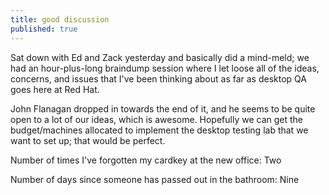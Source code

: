 ```yaml
---
title: good discussion
published: true
---
```


Sat down with Ed and Zack yesterday and basically did a mind-meld; we
had an hour-plus-long braindump session where I let loose all of the
ideas, concerns, and issues that I've been thinking about as far as
desktop QA goes here at Red Hat.

John Flanagan dropped in towards the end of it, and he seems to be quite
open to a lot of our ideas, which is awesome. Hopefully we can get the
budget/machines allocated to implement the desktop testing lab that we
want to set up; that would be perfect.

Number of times I've forgotten my cardkey at the new office: Two

Number of days since someone has passed out in the bathroom: Nine

